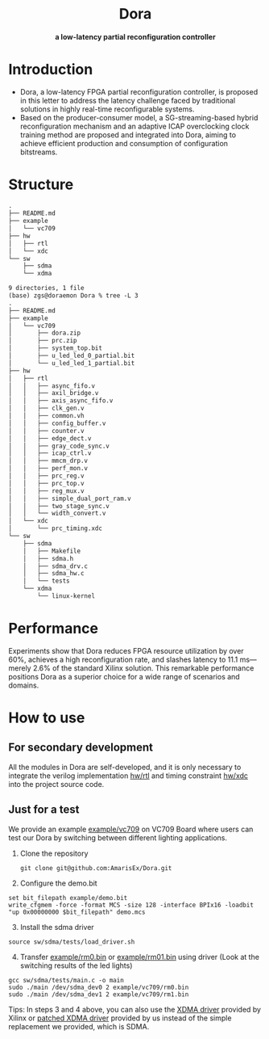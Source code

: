 <h1 align="center" style="margin: 10px 0 10px; font-weight: bold;">Dora</h1>
<h4 align="center">a low-latency partial reconfiguration controller</h4>

# Introduction

- Dora, a low-latency FPGA partial reconfiguration controller, is proposed in this letter to address the latency challenge faced by traditional solutions in highly real-time reconfigurable systems.
- Based on the producer-consumer model, a SG-streaming-based hybrid reconfiguration mechanism and an adaptive ICAP overclocking clock training method are proposed and integrated into Dora, aiming to achieve efficient production and consumption of configuration bitstreams.

# Structure

```txt
.
├── README.md
├── example
│   └── vc709
├── hw
│   ├── rtl
│   └── xdc
└── sw
    ├── sdma
    └── xdma

9 directories, 1 file
(base) zgs@doraemon Dora % tree -L 3
.
├── README.md
├── example
│   └── vc709
│       ├── dora.zip
│       ├── prc.zip
│       ├── system_top.bit
│       ├── u_led_led_0_partial.bit
│       └── u_led_led_1_partial.bit
├── hw
│   ├── rtl
│   │   ├── async_fifo.v
│   │   ├── axil_bridge.v
│   │   ├── axis_async_fifo.v
│   │   ├── clk_gen.v
│   │   ├── common.vh
│   │   ├── config_buffer.v
│   │   ├── counter.v
│   │   ├── edge_dect.v
│   │   ├── gray_code_sync.v
│   │   ├── icap_ctrl.v
│   │   ├── mmcm_drp.v
│   │   ├── perf_mon.v
│   │   ├── prc_reg.v
│   │   ├── prc_top.v
│   │   ├── reg_mux.v
│   │   ├── simple_dual_port_ram.v
│   │   ├── two_stage_sync.v
│   │   └── width_convert.v
│   └── xdc
│       └── prc_timing.xdc
└── sw
    ├── sdma
    │   ├── Makefile
    │   ├── sdma.h
    │   ├── sdma_drv.c
    │   ├── sdma_hw.c
    │   └── tests
    └── xdma
        └── linux-kernel
```

# Performance

Experiments show that Dora reduces FPGA resource utilization by over 60%, achieves a high reconfiguration rate, and slashes latency to 11.1 ms—merely 2.6% of the standard Xilinx solution. This remarkable performance positions Dora as a superior choice for a wide range of scenarios and domains.

# How to use

## For secondary development

All the modules in Dora are self-developed, and it is only necessary to integrate the verilog implementation [hw/rtl](hw/rtl) and timing constraint [hw/xdc](hw/xdc) into the project source code.

## Just for a test

We provide an example [example/vc709](example/vc709) on VC709 Board where users can test our Dora by switching between different lighting applications.

1. Clone the repository
   ```
   git clone git@github.com:AmarisEx/Dora.git
   ```
2. Configure the demo.bit

```shell
set bit_filepath example/demo.bit
write_cfgmem -force -format MCS -size 128 -interface BPIx16 -loadbit "up 0x00000000 $bit_filepath" demo.mcs
```

3. Install the sdma driver

```
source sw/sdma/tests/load_driver.sh
```

4. Transfer [example/rm0.bin](example/rm0.bin) or [example/rm01.bin](example/rm0.bin) using driver (Look at the switching results of the led lights)

```shell
gcc sw/sdma/tests/main.c -o main
sudo ./main /dev/sdma_dev0 2 example/vc709/rm0.bin
sudo ./main /dev/sdma_dev1 2 example/vc709/rm1.bin
```

Tips: In steps 3 and 4 above, you can also use the [XDMA driver](https://github.com/Xilinx/dma_ip_drivers/tree/master/XDMA/linux-kernel) provided by Xilinx or [patched XDMA driver](sw/xdma) provided by us instead of the simple replacement we provided, which is SDMA.
